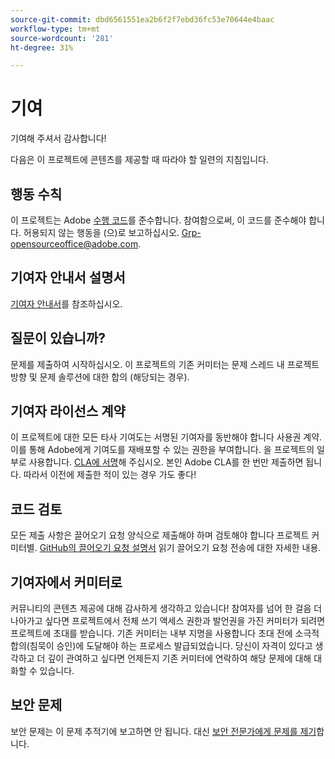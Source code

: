 ```yaml
---
source-git-commit: dbd6561551ea2b6f2f7ebd36fc53e70644e4baac
workflow-type: tm+mt
source-wordcount: '281'
ht-degree: 31%

---
```

# 기여

기여해 주셔서 감사합니다!

다음은 이 프로젝트에 콘텐츠를 제공할 때 따라야 할 일련의 지침입니다.

## 행동 수칙

이 프로젝트는 Adobe [수행 코드](code-of-conduct.md)를 준수합니다. 참여함으로써,
이 코드를 준수해야 합니다. 허용되지 않는 행동을 (으)로 보고하십시오.
[Grp-opensourceoffice@adobe.com](mailto:Grp-opensourceoffice@adobe.com).

## 기여자 안내서 설명서

[기여자 안내서](https://experienceleague.adobe.com/docs/contributor/contributor-guide/introduction.html)를 참조하십시오.

## 질문이 있습니까?

문제를 제출하여 시작하십시오. 이 프로젝트의 기존 커미터는
문제 스레드 내 프로젝트 방향 및 문제 솔루션에 대한 합의
(해당되는 경우).

## 기여자 라이선스 계약

이 프로젝트에 대한 모든 타사 기여도는 서명된 기여자를 동반해야 합니다
사용권 계약. 이를 통해 Adobe에게 기여도를 재배포할 수 있는 권한을 부여합니다.
을 프로젝트의 일부로 사용합니다. [CLA에 서명](http://opensource.adobe.com/cla.html)해 주십시오. 본인
Adobe CLA를 한 번만 제출하면 됩니다. 따라서 이전에 제출한 적이 있는 경우
가도 좋다!

## 코드 검토

모든 제출 사항은 끌어오기 요청 양식으로 제출해야 하며 검토해야 합니다
프로젝트 커미터별. [GitHub의 끌어오기 요청 설명서](https://help.github.com/articles/about-pull-requests/) 읽기
끌어오기 요청 전송에 대한 자세한 내용.

<!--
Lastly, please follow the [pull request template](PULL_REQUEST_TEMPLATE.md) when
submitting a pull request!
-->

## 기여자에서 커미터로

커뮤니티의 콘텐츠 제공에 대해 감사하게 생각하고 있습니다! 참여자를 넘어 한 걸음 더 나아가고 싶다면
프로젝트에서 전체 쓰기 액세스 권한과 발언권을 가진 커미터가 되려면
프로젝트에 초대를 받습니다. 기존 커미터는 내부 지명을 사용합니다
초대 전에 소극적 합의(침묵이 승인)에 도달해야 하는 프로세스
발급되었습니다. 당신이 자격이 있다고 생각하고 더 깊이 관여하고 싶다면
언제든지 기존 커미터에 연락하여 해당 문제에 대해 대화할 수 있습니다.

## 보안 문제

보안 문제는 이 문제 추적기에 보고하면 안 됩니다. 대신 [보안 전문가에게 문제를 제기](https://helpx.adobe.com/kr/security/alertus.html)합니다.
